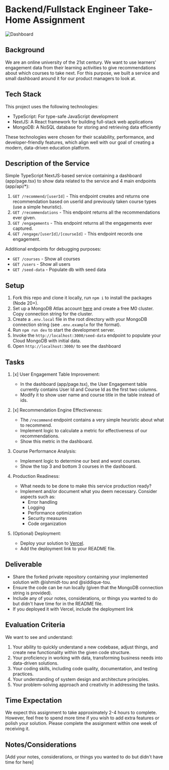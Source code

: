 # Backend/Fullstack Engineer Take-Home Assignment

![Dashboard](screenshot.png)

## Background

We are an online university of the 21st century. We want to use learners' engagement data from their learning activities to give recommendations about which courses to take next. For this purpose, we built a service and small dashboard around it for our product managers to look at.

## Tech Stack

This project uses the following technologies:

- TypeScript: For type-safe JavaScript development
- NextJS: A React framework for building full-stack web applications
- MongoDB: A NoSQL database for storing and retrieving data efficiently

These technologies were chosen for their scalability, performance, and developer-friendly features, which align well with our goal of creating a modern, data-driven education platform.

## Description of the Service

Simple TypeScript NextJS-based service containing a dashboard (app/page.tsx) to show data related to the service and 4 main endpoints (app/api/\*):

1. `GET /recommend/[userId]` - This endpoint creates and returns one recommendation based on userId and previously taken course types (use a simple heuristic).
2. `GET /recommendations` - This endpoint returns all the recommendations ever given.
3. `GET /engagements` - This endpoint returns all the engagements ever captured.
4. `GET /engage/[userId]/[courseId]` - This endpoint records one engagement.

Additional endpoints for debugging purposes:

- `GET /courses` - Show all courses
- `GET /users` - Show all users
- `GET /seed-data` - Populate db with seed data

## Setup

1. Fork this repo and clone it locally, run `npm i` to install the packages (Node 20+).
2. Set up a MongoDB Atlas account [here](https://www.mongodb.com/cloud/atlas/register) and create a free M0 cluster. Copy connection string for the cluster.
3. Create a `.env.local` file in the root directory with your MongoDB connection string (see `.env.example` for the format).
4. Run `npm run dev` to start the development server.
5. Invoke the `http://localhost:3000/seed-data` endpoint to populate your Cloud MongoDB with initial data.
6. Open `http://localhost:3000/` to see the dashboard

## Tasks

1. [x] User Engagement Table Improvement:

   - In the dashboard (app/page.tsx), the User Engagement table currently contains User Id and Course Id as the first two columns.
   - Modify it to show user name and course title in the table instead of ids.

2. [x] Recommendation Engine Effectiveness:

   - The `/recommend` endpoint contains a very simple heuristic about what to recommend.
   - Implement logic to calculate a metric for effectiveness of our recommendations.
   - Show this metric in the dashboard.

3. Course Performance Analysis:

   - Implement logic to determine our best and worst courses.
   - Show the top 3 and bottom 3 courses in the dashboard.

4. Production Readiness:

   - What needs to be done to make this service production ready?
   - Implement and/or document what you deem necessary. Consider aspects such as:
     - Error handling
     - Logging
     - Performance optimization
     - Security measures
     - Code organization

5. (Optional) Deployment:
   - Deploy your solution to [Vercel](https://vercel.com/docs/frameworks/nextjs).
   - Add the deployment link to your README file.

## Deliverable

- Share the forked private repository containing your implemented solution with @ishmidt-tou and @siddique-tou.
- Ensure the code can be run locally (given that the MongoDB connection string is provided).
- Include any of your notes, considerations, or things you wanted to do but didn't have time for in the README file.
- If you deployed it with Vercel, include the deployment link

## Evaluation Criteria

We want to see and understand:

1. Your ability to quickly understand a new codebase, adjust things, and create new functionality within the given code structure.
2. Your proficiency in working with data, transforming business needs into data-driven solutions.
3. Your coding skills, including code quality, documentation, and testing practices.
4. Your understanding of system design and architecture principles.
5. Your problem-solving approach and creativity in addressing the tasks.

## Time Expectation

We expect this assignment to take approximately 2-4 hours to complete. However, feel free to spend more time if you wish to add extra features or polish your solution.
Please complete the assignment within one week of receiving it.

## Notes/Considerations

[Add your notes, considerations, or things you wanted to do but didn't have time for here]

